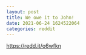 ```yaml
--- 
layout: post 
title: We owe it to John! 
date: 2021-06-24 1624522064 
categories: reddit 
--- 
```

https://redd.it/o6wfkn